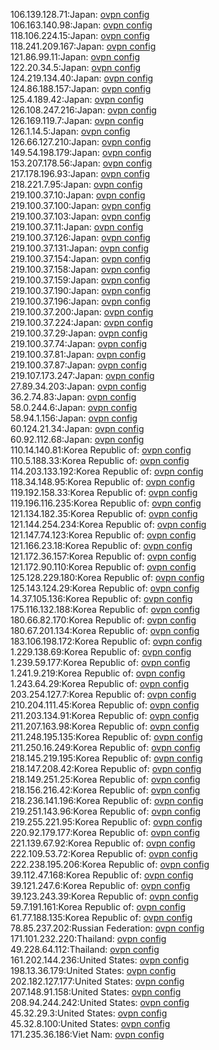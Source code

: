 106.139.128.71:Japan: [ovpn config](vpn/106_139_128_71.ovpn)  
106.163.140.98:Japan: [ovpn config](vpn/106_163_140_98.ovpn)  
118.106.224.15:Japan: [ovpn config](vpn/118_106_224_15.ovpn)  
118.241.209.167:Japan: [ovpn config](vpn/118_241_209_167.ovpn)  
121.86.99.11:Japan: [ovpn config](vpn/121_86_99_11.ovpn)  
122.20.34.5:Japan: [ovpn config](vpn/122_20_34_5.ovpn)  
124.219.134.40:Japan: [ovpn config](vpn/124_219_134_40.ovpn)  
124.86.188.157:Japan: [ovpn config](vpn/124_86_188_157.ovpn)  
125.4.189.42:Japan: [ovpn config](vpn/125_4_189_42.ovpn)  
126.108.247.216:Japan: [ovpn config](vpn/126_108_247_216.ovpn)  
126.169.119.7:Japan: [ovpn config](vpn/126_169_119_7.ovpn)  
126.1.14.5:Japan: [ovpn config](vpn/126_1_14_5.ovpn)  
126.66.127.210:Japan: [ovpn config](vpn/126_66_127_210.ovpn)  
149.54.198.179:Japan: [ovpn config](vpn/149_54_198_179.ovpn)  
153.207.178.56:Japan: [ovpn config](vpn/153_207_178_56.ovpn)  
217.178.196.93:Japan: [ovpn config](vpn/217_178_196_93.ovpn)  
218.221.7.95:Japan: [ovpn config](vpn/218_221_7_95.ovpn)  
219.100.37.10:Japan: [ovpn config](vpn/219_100_37_10.ovpn)  
219.100.37.100:Japan: [ovpn config](vpn/219_100_37_100.ovpn)  
219.100.37.103:Japan: [ovpn config](vpn/219_100_37_103.ovpn)  
219.100.37.11:Japan: [ovpn config](vpn/219_100_37_11.ovpn)  
219.100.37.126:Japan: [ovpn config](vpn/219_100_37_126.ovpn)  
219.100.37.131:Japan: [ovpn config](vpn/219_100_37_131.ovpn)  
219.100.37.154:Japan: [ovpn config](vpn/219_100_37_154.ovpn)  
219.100.37.158:Japan: [ovpn config](vpn/219_100_37_158.ovpn)  
219.100.37.159:Japan: [ovpn config](vpn/219_100_37_159.ovpn)  
219.100.37.190:Japan: [ovpn config](vpn/219_100_37_190.ovpn)  
219.100.37.196:Japan: [ovpn config](vpn/219_100_37_196.ovpn)  
219.100.37.200:Japan: [ovpn config](vpn/219_100_37_200.ovpn)  
219.100.37.224:Japan: [ovpn config](vpn/219_100_37_224.ovpn)  
219.100.37.29:Japan: [ovpn config](vpn/219_100_37_29.ovpn)  
219.100.37.74:Japan: [ovpn config](vpn/219_100_37_74.ovpn)  
219.100.37.81:Japan: [ovpn config](vpn/219_100_37_81.ovpn)  
219.100.37.87:Japan: [ovpn config](vpn/219_100_37_87.ovpn)  
219.107.173.247:Japan: [ovpn config](vpn/219_107_173_247.ovpn)  
27.89.34.203:Japan: [ovpn config](vpn/27_89_34_203.ovpn)  
36.2.74.83:Japan: [ovpn config](vpn/36_2_74_83.ovpn)  
58.0.244.6:Japan: [ovpn config](vpn/58_0_244_6.ovpn)  
58.94.1.156:Japan: [ovpn config](vpn/58_94_1_156.ovpn)  
60.124.21.34:Japan: [ovpn config](vpn/60_124_21_34.ovpn)  
60.92.112.68:Japan: [ovpn config](vpn/60_92_112_68.ovpn)  
110.14.140.81:Korea Republic of: [ovpn config](vpn/110_14_140_81.ovpn)  
110.5.188.33:Korea Republic of: [ovpn config](vpn/110_5_188_33.ovpn)  
114.203.133.192:Korea Republic of: [ovpn config](vpn/114_203_133_192.ovpn)  
118.34.148.95:Korea Republic of: [ovpn config](vpn/118_34_148_95.ovpn)  
119.192.158.33:Korea Republic of: [ovpn config](vpn/119_192_158_33.ovpn)  
119.196.116.235:Korea Republic of: [ovpn config](vpn/119_196_116_235.ovpn)  
121.134.182.35:Korea Republic of: [ovpn config](vpn/121_134_182_35.ovpn)  
121.144.254.234:Korea Republic of: [ovpn config](vpn/121_144_254_234.ovpn)  
121.147.74.123:Korea Republic of: [ovpn config](vpn/121_147_74_123.ovpn)  
121.166.23.18:Korea Republic of: [ovpn config](vpn/121_166_23_18.ovpn)  
121.172.36.157:Korea Republic of: [ovpn config](vpn/121_172_36_157.ovpn)  
121.172.90.110:Korea Republic of: [ovpn config](vpn/121_172_90_110.ovpn)  
125.128.229.180:Korea Republic of: [ovpn config](vpn/125_128_229_180.ovpn)  
125.143.124.29:Korea Republic of: [ovpn config](vpn/125_143_124_29.ovpn)  
14.37.105.136:Korea Republic of: [ovpn config](vpn/14_37_105_136.ovpn)  
175.116.132.188:Korea Republic of: [ovpn config](vpn/175_116_132_188.ovpn)  
180.66.82.170:Korea Republic of: [ovpn config](vpn/180_66_82_170.ovpn)  
180.67.201.134:Korea Republic of: [ovpn config](vpn/180_67_201_134.ovpn)  
183.106.198.172:Korea Republic of: [ovpn config](vpn/183_106_198_172.ovpn)  
1.229.138.69:Korea Republic of: [ovpn config](vpn/1_229_138_69.ovpn)  
1.239.59.177:Korea Republic of: [ovpn config](vpn/1_239_59_177.ovpn)  
1.241.9.219:Korea Republic of: [ovpn config](vpn/1_241_9_219.ovpn)  
1.243.64.29:Korea Republic of: [ovpn config](vpn/1_243_64_29.ovpn)  
203.254.127.7:Korea Republic of: [ovpn config](vpn/203_254_127_7.ovpn)  
210.204.111.45:Korea Republic of: [ovpn config](vpn/210_204_111_45.ovpn)  
211.203.134.91:Korea Republic of: [ovpn config](vpn/211_203_134_91.ovpn)  
211.207.163.98:Korea Republic of: [ovpn config](vpn/211_207_163_98.ovpn)  
211.248.195.135:Korea Republic of: [ovpn config](vpn/211_248_195_135.ovpn)  
211.250.16.249:Korea Republic of: [ovpn config](vpn/211_250_16_249.ovpn)  
218.145.219.195:Korea Republic of: [ovpn config](vpn/218_145_219_195.ovpn)  
218.147.208.42:Korea Republic of: [ovpn config](vpn/218_147_208_42.ovpn)  
218.149.251.25:Korea Republic of: [ovpn config](vpn/218_149_251_25.ovpn)  
218.156.216.42:Korea Republic of: [ovpn config](vpn/218_156_216_42.ovpn)  
218.236.141.196:Korea Republic of: [ovpn config](vpn/218_236_141_196.ovpn)  
219.251.143.96:Korea Republic of: [ovpn config](vpn/219_251_143_96.ovpn)  
219.255.221.95:Korea Republic of: [ovpn config](vpn/219_255_221_95.ovpn)  
220.92.179.177:Korea Republic of: [ovpn config](vpn/220_92_179_177.ovpn)  
221.139.67.92:Korea Republic of: [ovpn config](vpn/221_139_67_92.ovpn)  
222.109.53.72:Korea Republic of: [ovpn config](vpn/222_109_53_72.ovpn)  
222.238.195.206:Korea Republic of: [ovpn config](vpn/222_238_195_206.ovpn)  
39.112.47.168:Korea Republic of: [ovpn config](vpn/39_112_47_168.ovpn)  
39.121.247.6:Korea Republic of: [ovpn config](vpn/39_121_247_6.ovpn)  
39.123.243.39:Korea Republic of: [ovpn config](vpn/39_123_243_39.ovpn)  
59.7.191.161:Korea Republic of: [ovpn config](vpn/59_7_191_161.ovpn)  
61.77.188.135:Korea Republic of: [ovpn config](vpn/61_77_188_135.ovpn)  
78.85.237.202:Russian Federation: [ovpn config](vpn/78_85_237_202.ovpn)  
171.101.232.220:Thailand: [ovpn config](vpn/171_101_232_220.ovpn)  
49.228.64.112:Thailand: [ovpn config](vpn/49_228_64_112.ovpn)  
161.202.144.236:United States: [ovpn config](vpn/161_202_144_236.ovpn)  
198.13.36.179:United States: [ovpn config](vpn/198_13_36_179.ovpn)  
202.182.127.177:United States: [ovpn config](vpn/202_182_127_177.ovpn)  
207.148.91.158:United States: [ovpn config](vpn/207_148_91_158.ovpn)  
208.94.244.242:United States: [ovpn config](vpn/208_94_244_242.ovpn)  
45.32.29.3:United States: [ovpn config](vpn/45_32_29_3.ovpn)  
45.32.8.100:United States: [ovpn config](vpn/45_32_8_100.ovpn)  
171.235.36.186:Viet Nam: [ovpn config](vpn/171_235_36_186.ovpn)  
